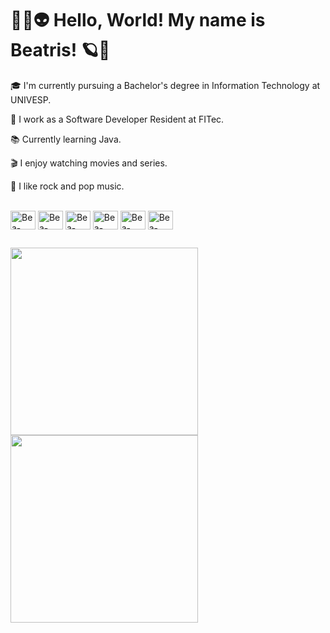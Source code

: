 <h1> 🖖🏻👽 Hello, World! My name is Beatris! 🪐🌟 </h1>

🎓 I'm currently pursuing a Bachelor's degree in Information Technology at UNIVESP.

💼 I work as a Software Developer Resident at FITec.

📚 Currently learning Java.

🎬 I enjoy watching movies and series.

🎸 I like rock and pop music.

<div style="display: inline_block"><br>
  <img align="center" alt="Bea-Java" height="30" width="40" src="https://cdn.jsdelivr.net/gh/devicons/devicon@latest/icons/java/java-original.svg">
  <img align="center" alt="Bea-Python" height="30" width="40" src="https://cdn.jsdelivr.net/gh/devicons/devicon@latest/icons/python/python-original.svg">
  <img align="center" alt="Bea-SQL" height="30" width="40" src="https://cdn.jsdelivr.net/gh/devicons/devicon@latest/icons/mysql/mysql-original.svg">
  <img align="center" alt="Bea-JavaScript" height="30" width="40" src="https://cdn.jsdelivr.net/gh/devicons/devicon@latest/icons/javascript/javascript-original.svg">
  <img align="center" alt="Bea-HTML" height="30" width="40" src="https://cdn.jsdelivr.net/gh/devicons/devicon@latest/icons/html5/html5-original.svg">
  <img align="center" alt="Bea-CSS" height="30" width="40" src="https://cdn.jsdelivr.net/gh/devicons/devicon@latest/icons/css3/css3-original.svg">
</div>

##
<a href="https://github.com/beatrisAS/github-readme-stats">
  <img align="center" width="300" src="https://github-readme-stats.vercel.app/api?username=beatrisAS&include_all_commits=true&rank_icon=github&theme=tokyonight"/>
</a>
<a href="https://github.com/beatrisAS/github-readme-stats">
  <img align="center"  width="300" src="https://github-readme-stats.vercel.app/api/top-langs/?username=beatrisAS&layout=compact&theme=tokyonight"/>
</a>
